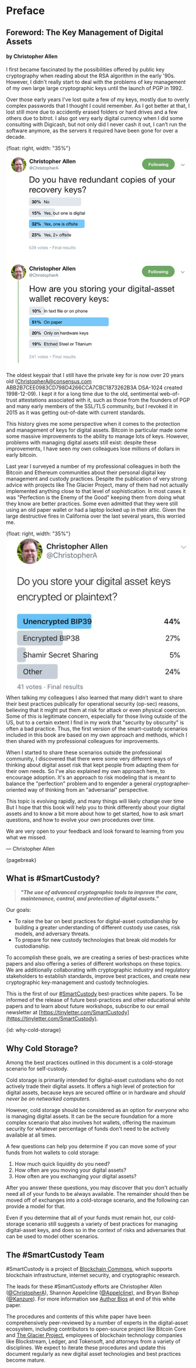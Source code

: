 # Preface #

## Foreword: The Key Management of Digital Assets

#### by Christopher Allen

I first became fascinated by the possibilities offered by public key cryptography when reading about the RSA algorithm in the early '90s. However, I didn't really start to deal with the problems of key management of my own large large cryptographic keys until the launch of PGP in 1992. 

Over those early years I've lost quite a few of my keys, mostly due to overly complex passwords that I thought I could remember. As I got better at that, I lost still more due to accidently erased folders or hard drives and a few others due to bitrot. I also got very early digital currency when I did some consulting with Digicash, but not only did I never cash it out, I can’t run the software anymore, as the servers it required have been gone for over a decade.

{float: right, width: "35%"}
![](resources/fw-1.jpg)
The oldest keypair that I still have the private key for is now over 20 years old (ChristopherA@consensus.com ABB2B7CEE0983CD798D4266CCA7CBC1873262B3A DSA-1024 created 1998-12-09). I kept it for a long time due to the old, sentimental web-of-trust attestations associated with it, such as those from the founders of PGP and many early members of the SSL/TLS community, but I revoked it in 2015 as it was getting out-of-date with current standards.

This history gives me some perspective when it comes to the protection and management of keys for digital assets. Bitcoin in particular made some some massive improvements to the ability to manage lots of keys. However, problems with managing digital assets still exist: despite these improvements, I have seen my own colleagues lose millions of dollars in early bitcoin. 

Last year I surveyed a number of my professional colleagues in both the Bitcoin and Ethereum communities about their personal digital key management and custody practices. Despite the publication of very strong advice with projects like The Glacier Project, many of them had not actually implemented anything close to that level of sophistication. In most cases it was "Perfection is the Enemy of the Good" keeping them from doing what they know are better practices. Some even admitted that they were still using an old paper wallet or had a laptop locked up in their attic. Given the large destructive fires in California over the last several years, this worried me.

{float: right, width: "35%"}
![](resources/fw-2.jpg)
When talking my colleagues I also learned that many didn’t want to share their best practices publically for operational security (op-sec) reasons, believing that it might put them at risk for attack or even physical coercion. Some of this is legitimate concern, especially for those living outside of the US, but to a certain extent I find in my work that "security by obscurity" is often a bad practice. Thus, the first version of the smart-custody scenarios included in this book are based on my own approach and methods, which I then shared with my professional colleagues for improvements.

When I started to share these scenarios outside the professional community, I discovered that there were some very different ways of thinking about digital asset risk that kept people from adapting them for their own needs. So I've also explained my own approach here, to encourage adoption. It's an approach to risk modeling that is meant to balance the "perfection" problem and to engender a general cryptographer-oriented way of thinking from an "adversarial" perspective. 

This topic is evolving rapidly, and many things will likely change over time But I hope that this book will help you to think differently about your digital assets and to know a bit more about how to get started, how to ask smart questions, and how to evolve your own procedures over time.

We are very open to your feedback and look forward to learning from you what we missed.

—	Christopher Allen

{pagebreak}

## What is #SmartCustody?

> _**"The use of advanced cryptographic tools to improve the care, maintenance, control, and protection of digital assets."**_
>

Our goals:

* To raise the bar on best practices for digital-asset custodianship by building a greater understanding of different custody use cases, risk models, and adversary threats.
* To prepare for new custody technologies that break old models for custodianship.

To accomplish these goals, we are creating a series of best-practices white papers and also offering a series of different workshops on these topics. We are additionally collaborating with cryptographic industry and regulatory stakeholders to establish standards, improve best practices, and create new cryptographic key-management and custody technologies.

This is the first of our [#SmartCustody](https://www.SmartCustody.com) best-practices white papers. To be informed of the release of future best-practices and other educational white papers and to learn about future workshops, subscribe to our email newsletter at [https://tinyletter.com/SmartCustody](https://tinyletter.com/SmartCustody).

{id: why-cold-storage}
## Why Cold Storage?

Among the best practices outlined in this document is a cold-storage scenario for self-custody.

Cold storage is primarily intended for digital-asset custodians who do not actively trade their digital assets. It offers a high level of protection for digital assets, because keys are secured offline or in hardware and _should_ _never be on networked computers._

However, cold storage should be considered as an option for _everyone_ who is managing digital assets. It can be the secure foundation for a more complex scenario that also involves hot wallets, offering the maximum security for whatever percentage of funds don't need to be actively available at all times.

A few questions can help you determine if you can move some of your funds from hot wallets to cold storage:

1. How much quick liquidity do you need?
2. How often are you moving your digital assets?
3. How often are you exchanging your digital assets?

After you answer these questions, you may discover that you don't actually need all of your funds to be always available. The remainder should then be moved off of exchanges into a cold-storage scenario, and the following can provide a model for that.

Even if you determine that all of your funds must remain hot, our cold-storage scenario still suggests a variety of best practices for managing digital-asset keys, and does so in the context of risks and adversaries that can be used to model other scenarios.

## The #SmartCustody Team

#SmartCustody is a project of [Blockchain Commons](https://www.BlockchainCommons.com), which supports blockchain infrastructure, internet security, and cryptographic research.

The leads for these #SmartCustody efforts are Christopher Allen ([@ChristopherA](https://twitter.com/ChristopherA)), Shannon Appelcline ([@Appelcline](https://twitter.com/Appelcline)), and Bryan Bishop ([@Kanzure](https://twitter.com/kanzure)). For more information see [Author Bios](#author-bios) at end of this white paper.

The procedures and contents of this white paper have been comprehensively peer-reviewed by a number of experts in the digital-asset ecosystem, including contributors to open-source project like Bitcoin Core and [The Glacier Project](https://glacierprotocol.org/), employees of blockchain technology companies like Blockstream, Ledger, and Tokensoft, and attorneys from a variety of disciplines. We expect to iterate these procedures and update this document regularly as new digital asset technologies and best practices become mature.
